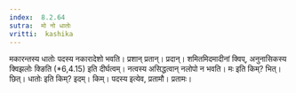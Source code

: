 ```yaml
---
index:  8.2.64
sutra:  मो नो धातोः
vritti:  kashika 
---
```


मकारन्तस्य धातोः पदस्य नकारादेशो भवति। प्रशान् प्रतान्। प्रदान्। शमितमिदमादीनां क्विप्, अनुनासिकस्य क्विझलोः क्ङिति (*6,4.15) इति दीर्घत्वम्। नत्वस्य असिद्धत्वान् नलोपो न भवति। मः इति किम्? भित्। छित्। धातोः इति किम्? इदम्। किम्। पदस्य इत्येव, प्रतामौ। प्रतामः।

